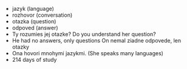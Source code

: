 * jazyk (language)
* rozhovor (conversation)
* otazka (question)
* odpoved (answer)
* Ty rozumies jej otazke? Do you understand her question?
* He had no answers, only questions
On nemal ziadne odpovede, len otazky
* Ona hovori mnohymi jazykmi. (She speaks many languages)
* 214 days of study 
